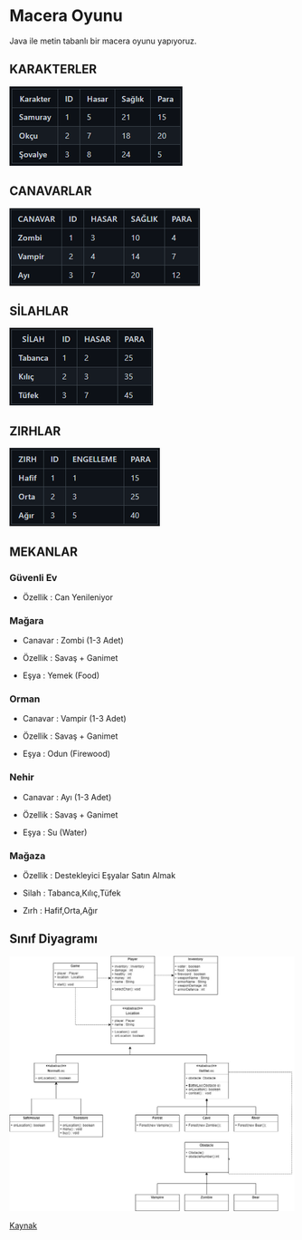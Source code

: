 # Macera Oyunu

Java ile metin tabanlı bir macera oyunu yapıyoruz.

## KARAKTERLER

![Characters.Characters](/images/characters.png "Characters.Characters")

## CANAVARLAR

![Monsters](/images/monsters.png "Monsters")

## SİLAHLAR

![Weapons](/images/weapons.png "Weapons")

## ZIRHLAR

![Armors](/images/armors.png "Armors")

## MEKANLAR

### Güvenli Ev

- Özellik : Can Yenileniyor

### Mağara

- Canavar : Zombi (1-3 Adet)

- Özellik : Savaş + Ganimet

- Eşya : Yemek (Food)


### Orman

- Canavar : Vampir (1-3 Adet)

- Özellik : Savaş + Ganimet

- Eşya : Odun (Firewood)

### Nehir

- Canavar : Ayı (1-3 Adet)

- Özellik : Savaş + Ganimet

- Eşya : Su (Water)

### Mağaza

- Özellik : Destekleyici Eşyalar Satın Almak

- Silah : Tabanca,Kılıç,Tüfek

- Zırh : Hafif,Orta,Ağır

## Sınıf Diyagramı

![Class Diagram](/images/class-diagram.jpg "Class Diagram")

[Kaynak](https://academy.patika.dev/tr/courses/java-102/advgame-1)